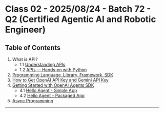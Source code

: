 # Class 02 - 2025/08/24 - Batch 72 - Q2 (Certified Agentic AI and Robotic Engineer)

## Table of Contents

1. What is API?
   - 1.1 [Understanding APIs](./01_what_is_api/README.md)
   - 1.2 [APIs — Hands‑on with Python](./01_what_is_api/api_basics_demo.ipynb)
2. [Programming Language, Library, Framework, SDK](./02-lang-lib-fw-sdk/README.md)
3. [How to Get OpenAI API Key and Gemini API Key](./03_get_api_key/readme.md)
4. [Getting Started with OpenAI Agents SDK](./04-getting-started-openai-agents-sdk/README.md)
	- 4.1 [Hello Agent - Simple App](./04-getting-started-openai-agents-sdk/01_sdk_simple_app/)
	- 4.2 [Hello Agent - Packaged App](./04-getting-started-openai-agents-sdk/02_sdk_packaged_app/)
5. [Async Programming](./05_aysnc_programming)

---